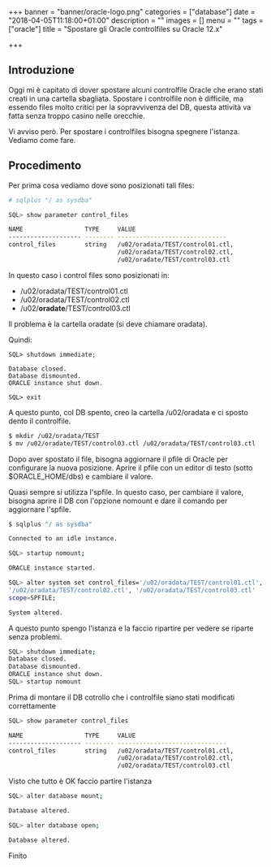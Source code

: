 +++
banner = "banner/oracle-logo.png"
categories = ["database"]
date = "2018-04-05T11:18:00+01:00"
description = ""
images = []
menu = ""
tags = ["oracle"]
title = "Spostare gli Oracle controlfiles su Oracle 12.x"

+++

## Introduzione

Oggi mi è capitato di dover spostare alcuni controlfile Oracle che erano stati creati in una cartella sbagliata. Spostare i controlfile non è difficile, ma essendo files molto critici per la sopravvivenza del DB, questa attività va fatta senza troppo casino nelle orecchie.

Vi avviso però. Per spostare i controlfiles bisogna spegnere l'istanza. Vediamo come fare.

<!--more-->

## Procedimento

Per prima cosa vediamo dove sono posizionati tali files:

```bash
# sqlplus "/ as sysdba"

SQL> show parameter control_files

NAME                 TYPE     VALUE
-------------------- -------- ------------------------------
control_files        string   /u02/oradata/TEST/control01.ctl,
                              /u02/oradata/TEST/control02.ctl, 
                              /u02/oradate/TEST/control03.ctl

```

In questo caso i control files sono posizionati in:

* /u02/oradata/TEST/control01.ctl
* /u02/oradata/TEST/control02.ctl
* /u02/**oradate**/TEST/control03.ctl

Il problema è la cartella oradate (si deve chiamare oradata).

Quindi:

```
SQL> shutdown immediate;

Database closed.
Database dismounted.
ORACLE instance shut down.

SQL> exit
```

A questo punto, col DB spento, creo la cartella /u02/oradata e ci sposto dento il controlfile.

```bash
$ mkdir /u02/oradata/TEST
$ mv /u02/oradate/TEST/control03.ctl /u02/oradata/TEST/control03.ctl
```

Dopo aver spostato il file, bisogna aggiornare il pfile di Oracle per configurare la nuova posizione.
Aprire il pfile con un editor di testo (sotto $ORACLE_HOME/dbs) e cambiare il valore.

Quasi sempre si utilizza l'spfile. In questo caso, per cambiare il valore, bisogna aprire il DB con l'opzione nomount e dare il comando per aggiornare l'spfile.

``` bash
$ sqlplus "/ as sysdba"

Connected to an idle instance.

SQL> startup nomount;

ORACLE instance started.

SQL> alter system set control_files='/u02/oradata/TEST/control01.ctl',
'/u02/oradata/TEST/control02.ctl', '/u02/oradata/TEST/control03.ctl'
scope=SPFILE;

System altered.
```

A questo punto spengo l'istanza e la faccio ripartire per vedere se riparte senza problemi.

```bash
SQL> shutdown immediate;
Database closed.
Database dismounted.
ORACLE instance shut down.
SQL> startup nomount
```

Prima di montare il DB cotrollo che i controlfile siano stati modificati correttamente

```bash
SQL> show parameter control_files

NAME                 TYPE     VALUE
-------------------- -------- ------------------------------
control_files        string   /u02/oradata/TEST/control01.ctl,
                              /u02/oradata/TEST/control02.ctl, 
                              /u02/oradata/TEST/control03.ctl
```

Visto che tutto è OK faccio partire l'istanza

```bash
SQL> alter database mount;

Database altered.

SQL> alter database open;

Database altered.
```

Finito












